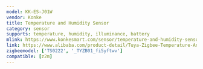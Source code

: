 ```yaml
---
model: KK-ES-J01W
vendor: Konke
title: Temperature and Humidity Sensor
category: sensor
supports: temperature, humidity, illuminance, battery
mlink: https://www.konkesmart.com/sensor/temperature-and-humidity-sensor/temperature-sensor-and-humidity-sensor.html
link: https://www.alibaba.com/product-detail/Tuya-Zigbee-Temperature-And-Humidity-Sensor_1600361076778.html
zigbeemodel: ['TS0222', '_TYZB01_fi5yftwv']
compatible: [z2m]
---
```

